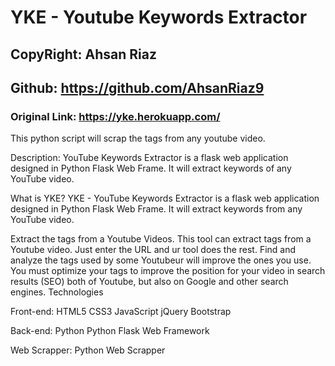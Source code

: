 # YKE - Youtube Keywords Extractor
## CopyRight: Ahsan Riaz
## Github: https://github.com/AhsanRiaz9
### Original Link: https://yke.herokuapp.com/

This python script will scrap the tags from any youtube video.


Description:
YouTube Keywords Extractor is a flask web application designed in Python Flask Web Frame. It will extract keywords of any YouTube video.

What is YKE?
YKE - YouTube Keywords Extractor is a flask web application designed in Python Flask Web Frame. It will extract keywords from any YouTube video.

Extract the tags from a Youtube Videos.
This tool can extract tags from a Youtube video. Just enter the URL and ur tool does the rest. Find and analyze the tags used by some Youtubeur will improve the ones you use. You must optimize your tags to improve the position for your video in search results (SEO) both of Youtube, but also on Google and other search engines. Technologies

Front-end:
HTML5 CSS3 JavaScript jQuery Bootstrap

Back-end:
Python Python Flask Web Framework

Web Scrapper:
Python Web Scrapper

